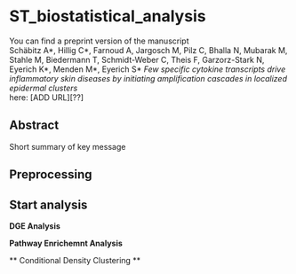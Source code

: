 # ST_biostatistical_analysis


You can find a preprint version of the manuscript <br>
Schäbitz A*, Hillig C*, Farnoud A, Jargosch M, Pilz C, Bhalla N, Mubarak M, Stahle M, Biedermann T, Schmidt-Weber C, Theis F, Garzorz-Stark N, Eyerich K*, Menden M*, Eyerich S* 
*Few specific cytokine transcripts drive inflammatory skin diseases by initiating amplification cascades in localized epidermal clusters* <br>
here: [ADD URL][??]


## Abstract


Short summary of key message


## Preprocessing


## Start analysis

**DGE Analysis**

**Pathway Enrichemnt Analysis**

** Conditional Density Clustering **
